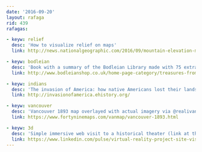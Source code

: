```yaml
---
date: '2016-09-20'
layout: rafaga
rid: 439
rafagas:

- keyw: relief
  desc: 'How to visualize relief on maps'
  link: http://news.nationalgeographic.com/2016/09/mountain-elevation-maps-illustration/

- keyw: bodleian
  desc: 'Book with a summary of the Bodleian Library made with 75 extraordinary maps'
  link: http://www.bodleianshop.co.uk/home-page-category/treasures-from-the-map-room.html

- keyw: indians
  desc: 'The invasion of America: how native Americans lost their lands'
  link: http://invasionofamerica.ehistory.org/

- keyw: vancouver
  desc: 'Vancouver 1893 map overlayed with actual imagery via @realivansanchez'
  link: https://www.fortyninemaps.com/vanmap/vancouver-1893.html

- keyw: 3d
  desc: 'Simple immersive web visit to a historical theater (link at the end)'
  link: https://www.linkedin.com/pulse/virtual-reality-project-site-visitation-paul-tice?trk=hp-feed-article-title-like
---
```

